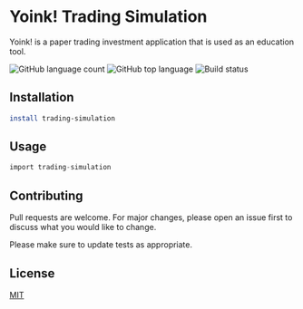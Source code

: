 # Yoink! Trading Simulation

Yoink! is a paper trading investment application that is used as an education tool.

![GitHub language count](https://img.shields.io/github/languages/count/071822-dotnet-ext-batch-org/Trading-Simulation)
![GitHub top language](https://img.shields.io/github/languages/top/071822-dotnet-ext-batch-org/Trading-Simulation)
![Build status](https://dev.azure.com/YoinkP3/Yoink%20Pipeline/_apis/build/status/Yoink%20Pipeline/_build/latest?definitionId=3)

## Installation

```bash
install trading-simulation
```

## Usage

```C#
import trading-simulation
```

## Contributing

Pull requests are welcome. For major changes, please open an issue first to discuss what you would like to change.

Please make sure to update tests as appropriate.

## License

[MIT](https://choosealicense.com/licenses/mit/)
